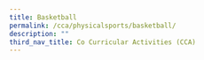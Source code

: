 ```yaml
---
title: Basketball
permalink: /cca/physicalsports/basketball/
description: ""
third_nav_title: Co Curricular Activities (CCA)
---
```


